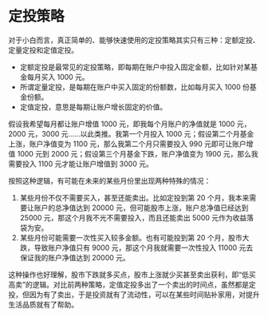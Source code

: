# 定投策略

对于小白而言，真正简单的、能够快速使用的定投策略其实只有三种：定额定投、定量定投和定值定投。

- 定额定投是最常见的定投策略，即每期在账户中投入固定金额，比如针对某基金每月买入 1000 元。
- 所谓定量定投，是每期在账户中买入固定的份额数，比如每月买入 1000 份基金份额。
- 定值定投，意思是每期让账户增长固定的价值。

假设我希望每月都让账户增值 1000 元，即我每个月账户的净值就是 1000 元，2000 元，3000 元……以此类推。我第一个月投入 1000 元；假设第二个月基金上涨，账户净值变为 1100 元，那么我第二个月只需要投入 990 元即可让账户增值 1000 元到 2000 元；假设第三个月基金下跌，账户净值变为 1900 元，那么我需要投入 1100 元才能让账户增值到 3000 元。

按照这种逻辑，有可能在未来的某些月份里出现两种特殊的情况：

1. 某些月份不仅不需要买入，甚至还能卖出。比如定投到第 20 个月，我本来需要让账户的总净值达到 20000 元，但可能股市上涨，账户总净值已经达到 25000 元，那这个月我不光不需要投入，而且还能卖出 5000 元作为收益落袋为安。
2. 某些月份可能需要一次性买入较多金额。也有可能投到第 20 个月，股市大跌，导致账户净值只有 9000 元，那这个月我就需要一次性投入 11000 元去保证我的账户净值达到 20000 元。

这种操作也好理解，股市下跌就多买点，股市上涨就少买甚至卖出获利，即“低买高卖”的逻辑。对比前两种策略，定值定投多出了一个卖出的时间点，虽然都是定投，但因为有了卖出，于是投资就有了流动性，可以在某些时间贴补家用，对提升生活品质就有了帮助。
